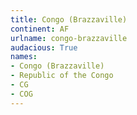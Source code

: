 ```yaml
---
title: Congo (Brazzaville)
continent: AF
urlname: congo-brazzaville
audacious: True
names:
- Congo (Brazzaville)
- Republic of the Congo
- CG
- COG
---
```

